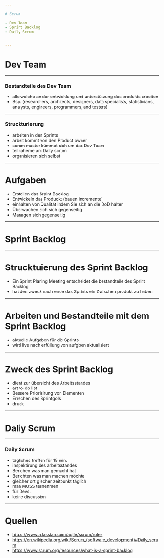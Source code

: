 ```yaml
---

# Scrum

- Dev Team 
- Sprint Backlog
- Daily Scrum


---
```


# Dev Team

---

### Bestandteile des Dev Team

- alle welche an der entwicklung und unterstützung des produkts arbeiten
 - Bsp. (researchers, architects, designers, data specialists, statisticians, analysts, engineers, programmers, and testers)

---

### Struckturierung 
 
- arbeiten in den Sprints 
- arbeit kommt von den Product owner 
- scrum master kümmet sich um das Dev Team 
- teilnaheme am Daily scrum 
- organisieren sich selbst


---

# Aufgaben

- Erstellen das Srpint Backlog
- Entwickeln das Produckt (bauen incremente)
- einhalten von Qualität indem Sie sich an die DoD halten 
- Überwachen sich sich gegenseitig
- Managen sich gegenseitig


---

# Sprint Backlog

---

# Strucktuierung des Sprint Backlog

- Ein Sprint Planing Meeting entscheidet die bestandteile des Sprint Backlog
- hat den zweck nach ende das Sprints ein Zwischen produkt zu haben

---

# Arbeiten und Bestandteile mit dem Sprint Backlog

- aktuelle Aufgaben für die Sprints 
- wird live nach erfüllung von aufgben aktualisiert 


---

# Zweck des Sprint Backlog

- dient zur übersicht des Arbeitsstandes 
 - art to-do list
- Bessere Priorisirung von Elementen 
- Errechen des Sprintgols 
- druck



---

# Daliy Scrum

---

### Daily Scrum

- tägliches treffen für 15 min.
- inspektirung des arbeitsstandes 
 - Berichen was man gemacht hat
 - Berichten was man machen möchte
- gleicher ort glecher zeitpunkt täglich
- man MUSS teilnehmen
- für Devs.
- keine discussion




---

# Quellen

- https://www.atlassian.com/agile/scrum/roles
- https://en.wikipedia.org/wiki/Scrum_(software_development)#Daily_scrum
- https://www.scrum.org/resources/what-is-a-sprint-backlog
